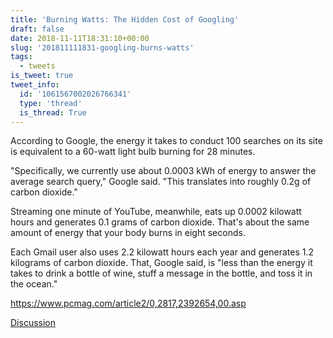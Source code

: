 ```yaml
---
title: 'Burning Watts: The Hidden Cost of Googling'
draft: false
date: 2018-11-11T18:31:10+00:00
slug: '201811111831-googling-burns-watts'
tags:
  - tweets
is_tweet: true
tweet_info:
  id: '1061567002026766341'
  type: 'thread'
  is_thread: True
---
```




According to Google, the energy it takes to conduct 100 searches on its site is equivalent to a 60-watt light bulb burning for 28 minutes.

"Specifically, we currently use about 0.0003 kWh of energy to answer the average search query," Google said. "This translates into roughly 0.2g of carbon dioxide."

Streaming one minute of YouTube, meanwhile, eats up 0.0002 kilowatt hours and generates 0.1 grams of carbon dioxide. That's about the same amount of energy that your body burns in eight seconds.

Each Gmail user also uses 2.2 kilowatt hours each year and generates 1.2 kilograms of carbon dioxide. That, Google said, is "less than the energy it takes to drink a bottle of wine, stuff a message in the bottle, and toss it in the ocean."

<https://www.pcmag.com/article2/0,2817,2392654,00.asp>

[Discussion](https://x.com/sytelus/status/1061567002026766341)
